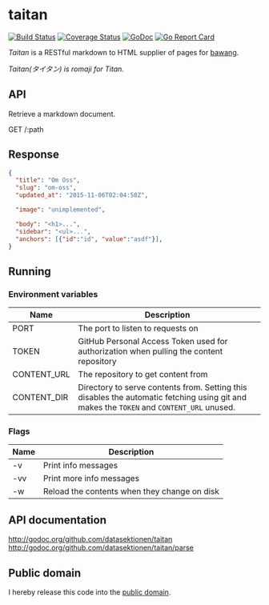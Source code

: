 # taitan

[![Build Status](https://travis-ci.org/datasektionen/taitan.svg?branch=master)](https://travis-ci.org/datasektionen/taitan)
[![Coverage Status](https://coveralls.io/repos/datasektionen/taitan/badge.svg?branch=master&service=github)](https://coveralls.io/github/datasektionen/taitan?branch=master)
[![GoDoc](https://godoc.org/github.com/datasektionen/taitan?status.svg)](https://godoc.org/github.com/datasektionen/taitan)
[![Go Report Card](http://goreportcard.com/badge/datasektionen/taitan)](http://goreportcard.com/report/datasektionen/taitan)

*Taitan* is a RESTful markdown to HTML supplier of pages for [bawang](http://github.com/datasektionen/bawang).

*Taitan(タイタン) is romaji for Titan.*

## API

Retrieve a markdown document.

GET /:path

## Response

```json
{
  "title": "Om Oss",
  "slug": "om-oss",
  "updated_at": "2015-11-06T02:04:58Z",

  "image": "unimplemented",

  "body": "<h1>...",
  "sidebar": "<ul>...",
  "anchors": [{"id":"id", "value":"asdf"}],
}
```

## Running

### Environment variables

| Name        | Description                                                                             |
|-------------|-----------------------------------------------------------------------------------------|
| PORT        | The port to listen to requests on                                                       |
| TOKEN       | GitHub Personal Access Token used for authorization when pulling the content repository |
| CONTENT_URL | The repository to get content from                                                      |
| CONTENT_DIR | Directory to serve contents from. Setting this disables the automatic fetching using git and makes the `TOKEN` and `CONTENT_URL` unused. |

### Flags

| Name | Description                                  |
|------|----------------------------------------------|
| -v   | Print info messages                          |
| -vv  | Print more info messages                     |
| -w   | Reload the contents when they change on disk |

## API documentation

http://godoc.org/github.com/datasektionen/taitan
http://godoc.org/github.com/datasektionen/taitan/parse

## Public domain

I hereby release this code into the [public domain](https://creativecommons.org/publicdomain/zero/1.0/).
